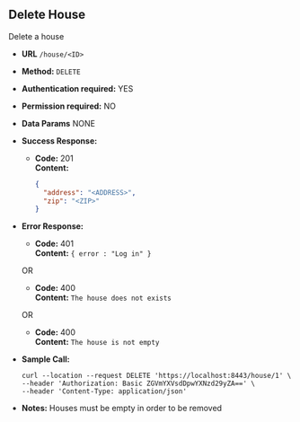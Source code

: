 **Delete House**
----
Delete a house

* **URL** `/house/<ID>`
* **Method:** `DELETE`
*  **Authentication required:** YES
*  **Permission required:** NO

* **Data Params** NONE
* **Success Response:**
    * **Code:** 201 <br />
      **Content:**
      ```json
      {
        "address": "<ADDRESS>",
        "zip": "<ZIP>"
      }
      ```

* **Error Response:**
    * **Code:** 401 <br />
      **Content:** `{ error : "Log in" }`

  OR

    * **Code:** 400 <br />
      **Content:** `The house does not exists`

  OR

    * **Code:** 400 <br />
      **Content:** `The house is not empty`
* **Sample Call:**
    ```shell
    curl --location --request DELETE 'https://localhost:8443/house/1' \
    --header 'Authorization: Basic ZGVmYXVsdDpwYXNzd29yZA==' \
    --header 'Content-Type: application/json'
    ```
* **Notes:**
Houses must be empty in order to be removed